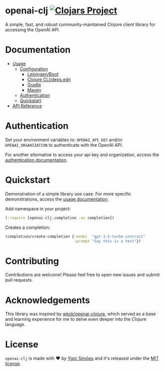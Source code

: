 # openai-clj [![Clojars Project](https://img.shields.io/clojars/v/org.clojars.ygorsimoes/openai-clj.svg)](https://clojars.org/org.clojars.ygorsimoes/openai-clj)

A simple, fast, and robust community-maintained Clojure client library for accessing the OpenAI API.

# Documentation

- [Usage](https://github.com/ygorsimoes/openai-clj/blob/main/doc/USAGE.md)
    - [Configuration](https://github.com/ygorsimoes/openai-clj/blob/main/doc/USAGE.md#configuration)
        - [Leiningen/Boot](https://github.com/ygorsimoes/openai-clj/blob/main/doc/USAGE.md#leiningenboot)
        - [Clojure CLI/deps.edn](https://github.com/ygorsimoes/openai-clj/blob/main/doc/USAGE.md#clojure-clidepsedn)
        - [Gradle](https://github.com/ygorsimoes/openai-clj/blob/main/doc/USAGE.md#gradle)
        - [Maven](https://github.com/ygorsimoes/openai-clj/blob/main/doc/USAGE.md#maven)
    - [Authentication](https://github.com/ygorsimoes/openai-clj/blob/main/doc/USAGE.md#authentication)
    - [Quickstart](https://github.com/ygorsimoes/openai-clj/blob/main/doc/USAGE.md#authentication)
- [API Reference](https://cljdoc.org/d/org.clojars.ygorsimoes/openai-clj/0.1.1-SNAPSHOT/api/openai-clj)

# Authentication

Set your environment variables to: `OPENAI_API_KEY` and/or `OPENAI_ORGANIZATION` to authenticate with the OpenAI API.

For another alternative to access your api key and organization, access
the [authentication documentation](https://github.com/ygorsimoes/openai-clj/blob/main/doc/USAGE.md#authentication).

# Quickstart

Demonstration of a simple library use case. For more specific demonstrations, access
the [usage documentation](https://github.com/ygorsimoes/openai-clj/blob/main/doc/USAGE.md).

Add namespace in your project:

```clojure
(:require [openai-clj.completion :as completion])
```

Creates a completion:

```clojure
(completion/create-completion {:model  "gpt-3.5-turbo-instruct"
                               :prompt "Say this is a test"})
```

# Contributing

Contributions are welcome! Please feel free to open new issues and submit pull requests.

# Acknowledgements

This library was inspired by [wkok/openai-clojure](https://github.com/wkok/openai-clojure), which served as a base and
learning experience for me to delve even deeper into the Clojure language.

# License

`openai-clj` is made with ❤️ by [Ygor Simões](https://github.com/account) and it's released under
the [MIT license](https://github.com/ygorsimoes/openai-clj/blob/main/LICENSE).